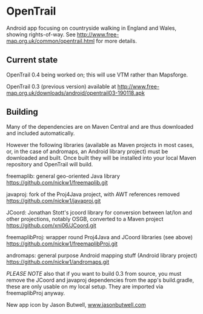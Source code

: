 OpenTrail
========

Android app focusing on countryside walking in England and Wales, showing
rights-of-way. See http://www.free-map.org.uk/common/opentrail.html
for more details.

Current state
-------------
OpenTrail 0.4 being worked on; this will use VTM rather than Mapsforge.

OpenTrail 0.3 (previous version) available at
http://www.free-map.org.uk/downloads/android/opentrail03-190118.apk

Building
--------

Many of the dependencies are on Maven Central and are thus downloaded and
included automatically.

However the following libraries (available as Maven projects in most cases, or,
in the case of andromaps, an Android library project) must be downloaded and
built. Once built they will be installed into your local Maven repository and
OpenTrail will build.

freemaplib: general geo-oriented Java library
https://github.com/nickw1/freemaplib.git

javaproj: fork of the Proj4Java project, with AWT references removed
https://github.com/nickw1/javaproj.git

JCoord: Jonathan Stott's jcoord library for conversion between lat/lon and
other projections, notably OSGB, converted to a Maven project
https://github.com/xni06/JCoord.git

freemaplibProj: wrapper round Proj4Java and JCoord libraries (see above)
https://github.com/nickw1/freemaplibProj.git

andromaps: general purpose Android mapping stuff (Android library project)
https://github.com/nickw1/andromaps.git

*PLEASE NOTE* also that if you want to build 0.3 from source, you must remove
the JCoord and javaproj dependencies from the app's build.gradle, these
are only usable on my local setup. They are imported via freemaplibProj
anyway.

New app icon by Jason Butwell, www.jasonbutwell.com
